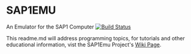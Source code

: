 # SAP1EMU
An Emulator for the SAP1 Computer   [![Build Status](https://travis-ci.org/rbaker26/SAP1EMU.svg?branch=master)](https://travis-ci.org/rbaker26/SAP1EMU)

This readme.md will address programming topics, for tutorials and other educational information, vist the SAP1Emu Project's [Wiki Page](./wiki).
